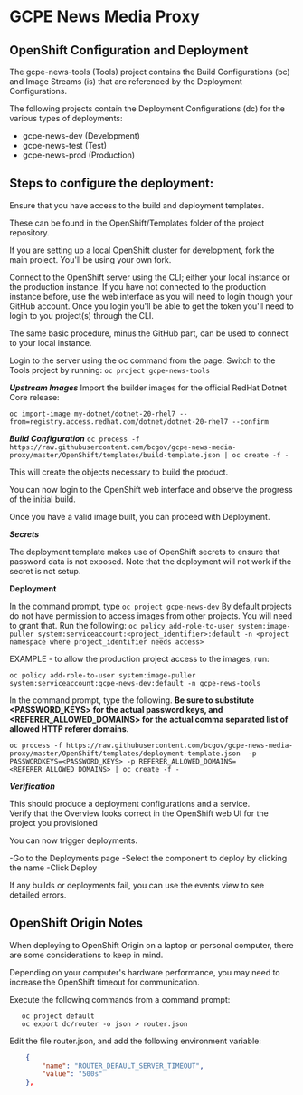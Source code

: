 GCPE News Media Proxy
======================

OpenShift Configuration and Deployment
----------------

The gcpe-news-tools (Tools) project contains the Build Configurations (bc) and Image Streams (is) that are referenced by the Deployment Configurations.

The following projects contain the Deployment Configurations (dc) for the various types of deployments:
- gcpe-news-dev (Development)
- gcpe-news-test (Test)
- gcpe-news-prod (Production)
 

Steps to configure the deployment:
----------------------------------

Ensure that you have access to the build and deployment templates.

These can be found in the OpenShift/Templates folder of the project repository.

If you are setting up a local OpenShift cluster for development, fork the main project.  You'll be using your own fork.

Connect to the OpenShift server using the CLI; either your local instance or the production instance. 
If you have not connected to the production instance before, use the web interface as you will need to login though your GitHub account.  Once you login you'll be able to get the token you'll need to login to you project(s) through the CLI.

The same basic procedure, minus the GitHub part, can be used to connect to your local instance.

Login to the server using the oc command from the page.
Switch to the Tools project by running:
`oc project gcpe-news-tools`

***Upstream Images***
Import the builder images for the official RedHat Dotnet Core release:

`oc import-image my-dotnet/dotnet-20-rhel7 --from=registry.access.redhat.com/dotnet/dotnet-20-rhel7 --confirm`

***Build Configuration***
`oc process -f https://raw.githubusercontent.com/bcgov/gcpe-news-media-proxy/master/OpenShift/templates/build-template.json | oc create -f -`

This will create the objects necessary to build the product.

 You can now login to the OpenShift web interface and observe the progress of the initial build.

Once you have a valid image built, you can proceed with Deployment.

***Secrets***

The deployment template makes use of OpenShift secrets to ensure that password data is not exposed.   Note that the deployment will not work if the secret is not setup.

**Deployment**

In the command prompt, type
`oc project gcpe-news-dev`
By default projects do not have permission to access images from other projects.  You will need to grant that.
Run the following:
`oc policy add-role-to-user system:image-puller system:serviceaccount:<project_identifier>:default -n <project namespace where project_identifier needs access>`

EXAMPLE - to allow the production project access to the images, run:

`oc policy add-role-to-user system:image-puller system:serviceaccount:gcpe-news-dev:default -n gcpe-news-tools`



In the command prompt, type the following.  **Be sure to substitute <PASSWORD_KEYS> for the actual password keys, and <REFERER_ALLOWED_DOMAINS> for the actual comma separated list of allowed HTTP referer domains.**

`oc process -f https://raw.githubusercontent.com/bcgov/gcpe-news-media-proxy/master/OpenShift/templates/deployment-template.json  -p PASSWORDKEYS=<PASSWORD_KEYS> -p REFERER_ALLOWED_DOMAINS=<REFERER_ALLOWED_DOMAINS> | oc create -f -`



***Verification***

This should produce a deployment configurations and a service.  
Verify that the Overview looks correct in the OpenShift web UI for the project you provisioned


You can now trigger deployments.

-Go to the Deployments page
-Select the component to deploy by clicking the name
-Click Deploy

If any builds or deployments fail, you can use the events view to see detailed errors.




OpenShift Origin Notes
----------------------
When deploying to OpenShift Origin on a laptop or personal computer, there are some considerations to keep in mind.

Depending on your computer's hardware performance, you may need to increase the OpenShift timeout for communication.

Execute the following commands from a command prompt:

```oc login -u system:admin
   oc project default
   oc export dc/router -o json > router.json
```

   Edit the file router.json, and add the following environment variable:
```json
	{
		"name": "ROUTER_DEFAULT_SERVER_TIMEOUT",
		"value": "500s"
	},

```

